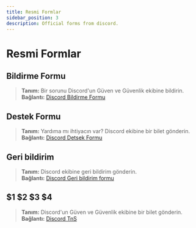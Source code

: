 ```yaml
---
title: Resmi Formlar
sidebar_position: 3
description: Official forms from discord.
---
```


# Resmi Formlar

## Bildirme Formu 
> __Tanım:__ Bir sorunu Discord'un Güven ve Güvenlik ekibine bildirin.   <br/>
__Bağlantı:__ [Discord Bildirme Formu](https://dis.gd/report)

## Destek Formu 
> __Tanım:__ Yardıma mı ihtiyacın var? Discord ekibine bir bilet gönderin.   <br/>
__Bağlantı:__  [Discord Detsek Formu](https://dis.gd/contact)

## Geri bildirim 
> __Tanım:__ Discord ekibine geri bildirim gönderin.   <br/>
__Bağlantı:__  [Discord Geri bildirim formu](https://dis.gd/feedback)


## $1 $2 $3 $4 
> __Tanım:__ Discord'un Güven ve Güvenlik ekibine bir bilet gönderin.  <br/>
__Bağlantı:__ [Discord TnS](https://dis.gd/request)
